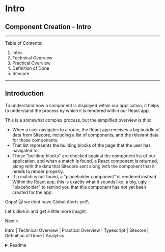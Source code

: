 # Intro

## Component Creation - Intro

***

Table of Contents:

1. Intro
2. Technical Overview
3. Practical Overview
4. Definition of Done
5. Sitecore

***

## Introduction

To understand how a component is displayed within our application, it helps to understand the process by which it is rendered within our React app.

This is a somewhat complex process, but the simplified overview is this:

* When a user navigates to a route, the React app receives a big bundle of data from Sitecore, including a list of components, and the relevant data for those components.
* That list represents the building blocks of the page that the user has navigated to.
* Those "building blocks" are checked against the component list of our application, and when a match is found, a React component is returned, along with the data that Sitecore sent along with the component that it needs to render properly.
* If a match is not found, a "placeholder component" is rendered instead. Within the React app, this is exactly what it sounds like: a big, ugly "placeholder" to remind you that this component has not yet been created for the app:

Oops! 🙀 we dont have Global Alerts yet!\\

Let's dive in and get a little more insight.

Next >

Intro | Technical Overview | Practical Overview | Typescript | Sitecore | Definition of Done | Analytics

<details>

<summary>Readme</summary>

:leftwards\_arrow\_with\_hook:[ Basics](intro.md)

**Component Creation**

[Intro](intro.md)

[Practical Overview](practicaloverview.md)

[Technical Overview](technicaloverview.md)

[Typescript](../typescript.md)

[Sitecore](../../website/creating-components/sitecore/)

[Definition of Done](definitionofdone.md)

Analytics

Composition

</details>
